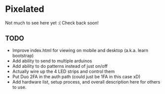 Pixelated
===

Not much to see here yet :( Check back soon!
## TODO ##

* Improve index.html for viewing on mobile and desktop (a.k.a. learn bootstrap)
* Add ability to send to multiple arduinos
* Add ability to do patterns instead of just on/off
* Actually wire up the 4 LED strips and control them
* Put Duo 2FA in the auth path (could just be 1FA in this case xD)
* Add hardware list, setup process, and overall description here for others to use.
